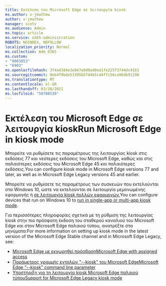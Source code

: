 ```yaml
---
title: Εκτέλεση του Microsoft Edge σε λειτουργία kiosk
ms.author: v-jmathew
author: v-jmathew
manager: scotv
ms.audience: Admin
ms.topic: article
ms.service: o365-administration
ROBOTS: NOINDEX, NOFOLLOW
localization_priority: Normal
ms.collection: Adm_O365
ms.custom:
- "9003853"
- "6903"
ms.openlocfilehash: 3f4a4384e3e047e0d0ad0ea1fe225f3744dc41b1
ms.sourcegitcommit: 0eb4f9bde53395b5fd4b5cd4ffc56ca96db91298
ms.translationtype: MT
ms.contentlocale: el-GR
ms.lasthandoff: 03/10/2021
ms.locfileid: "50708530"
---
```

# <a name="run-microsoft-edge-in-kiosk-mode"></a><span data-ttu-id="ebcb9-102">Εκτέλεση του Microsoft Edge σε λειτουργία kiosk</span><span class="sxs-lookup"><span data-stu-id="ebcb9-102">Run Microsoft Edge in kiosk mode</span></span>

<span data-ttu-id="ebcb9-103">Μπορείτε να ρυθμίσετε τις παραμέτρους της λειτουργίας kiosk στις εκδόσεις 77 και νεότερες εκδόσεις του Microsoft Edge, καθώς και στις παλαιότερες εκδόσεις του Microsoft Edge 45 και παλαιότερες εκδόσεις.</span><span class="sxs-lookup"><span data-stu-id="ebcb9-103">You can configure kiosk mode in Microsoft Edge versions 77 and later, as well as in Microsoft Edge Legacy versions 45 and earlier.</span></span>

<span data-ttu-id="ebcb9-104">Μπορείτε να ρυθμίσετε τις παραμέτρους των συσκευών που εκτελούνται στα Windows 10, ώστε να εκτελούνται σε λειτουργία μεμονωμένης εφαρμογής ή [σε λειτουργία kiosk πολλών εφαρμογών.](https://go.microsoft.com/fwlink/?linkid=2133659)</span><span class="sxs-lookup"><span data-stu-id="ebcb9-104">You can configure devices that run on Windows 10 to [run in single-app or multi-app kiosk mode](https://go.microsoft.com/fwlink/?linkid=2133659).</span></span>

<span data-ttu-id="ebcb9-105">Για περισσότερες πληροφορίες σχετικά με τη ρύθμιση της λειτουργίας kiosk στην πιο πρόσφατη έκδοση του σταθερού καναλιού του Microsoft Edge και στον Microsoft Edge παλαιού τύπου, ανατρέξτε στα μηνύματα:</span><span class="sxs-lookup"><span data-stu-id="ebcb9-105">For more information on setting up kiosk mode in the latest version of the Microsoft Edge Stable channel and in Microsoft Edge Legacy, see:</span></span>

- [<span data-ttu-id="ebcb9-106">Microsoft Edge με εκχωρηθεί πρόσβαση</span><span class="sxs-lookup"><span data-stu-id="ebcb9-106">Microsoft Edge with assigned access</span></span>](https://docs.microsoft.com/deployedge/microsoft-edge-configure-kiosk-mode#microsoft-edge-with-assigned-access)
- [<span data-ttu-id="ebcb9-107">Παράμετρος γραμμής εντολών "--kiosk" του Microsoft Edge</span><span class="sxs-lookup"><span data-stu-id="ebcb9-107">Microsoft Edge “--kiosk” command line parameter</span></span>](https://answers.microsoft.com/microsoftedge/forum/msedge_open-msedge_win10/access-microsoft-edge-using-command-line/03a4add6-9ca4-4fbb-a183-aaa763a0ab76)
- [<span data-ttu-id="ebcb9-108">Υποστήριξη για τη λειτουργία kiosk Microsoft Edge παλαιού τύπου</span><span class="sxs-lookup"><span data-stu-id="ebcb9-108">Support for Microsoft Edge Legacy kiosk mode</span></span>](https://blogs.windows.com/msedgedev/2021/02/05/what-you-need-to-know-about-kiosk-mode-when-support-for-microsoft-edge-legacy-ends/)
